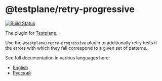 # @testplane/retry-progressive

[![Build Status](https://travis-ci.org/gemini-testing/testplane-retry-progressive.svg?branch=master)](https://travis-ci.org/gemini-testing/testplane-retry-progressive)

The plugin for [Testplane](https://github.com/gemini-testing/testplane).

Use the `@testplane/retry-progressive` plugin to additionally retry tests if the errors with which they fail correspond to a given set of patterns.

See full documentation in various languages here:
* [English](./docs/en/testplane-retry-progressive.md)
* [Русский](./docs/ru/testplane-retry-progressive.md)
